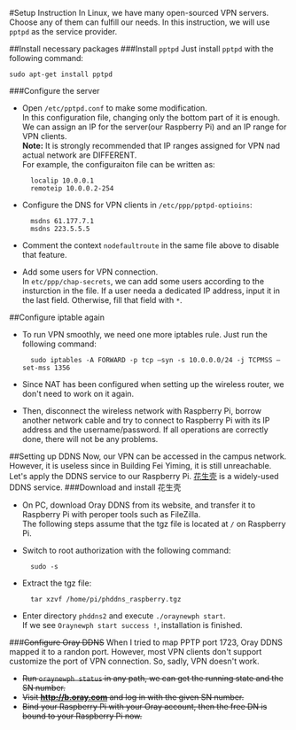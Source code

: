 #Setup Instruction
In Linux, we have many open-sourced VPN servers. Choose any of them can fulfill our needs. In this instruction, we will use `pptpd` as the service provider.

##Install necessary packages
###Install `pptpd`
Just install `pptpd` with the following command:

	sudo apt-get install pptpd

###Configure the server
* Open `/etc/pptpd.conf` to make some modification.  
In this configuration file, changing only the bottom part of it is enough. We can assign an IP for the server(our Raspberry Pi) and an IP range for VPN clients.  
**Note:** It is strongly recommended that IP ranges assigned for VPN nad actual network are DIFFERENT.  
For example, the configuraiton file can be written as:

		localip 10.0.0.1
		remoteip 10.0.0.2-254
* Configure the DNS for VPN clients in `/etc/ppp/pptpd-optioins`:

		msdns 61.177.7.1
		msdns 223.5.5.5

* Comment the context `nodefaultroute` in the same file above to disable that feature.
* Add some users for VPN connection.  
In `etc/ppp/chap-secrets`, we can add some users according to the insturction in the file. If a user needa a dedicated IP address, input it in the last field. Otherwise, fill that field with `*`.

##Configure iptable again
* To run VPN smoothly, we need one more iptables rule. Just run the following command:

		sudo iptables -A FORWARD -p tcp –syn -s 10.0.0.0/24 -j TCPMSS –set-mss 1356
* Since NAT has been configured when setting up the wireless router, we don't need to work on it again.
* Then, disconnect the wireless network with Raspberry Pi, borrow another network cable and try to connect to Raspberry Pi with its IP address and the username/password. If all operations are correctly done, there will not be any problems.

##Setting up DDNS
Now, our VPN can be accessed in the campus network. However, it is useless since in Building Fei Yiming, it is still unreachable. Let's apply the DDNS service to our Raspberry Pi. [花生壳](http://hsk.oray.com/) is a widely-used DDNS service.
###Download and install 花生壳
* On PC, download Oray DDNS from its website, and transfer it to Raspberry Pi with peroper tools such as FileZilla.  
The following steps assume that the tgz file is located at `/` on Raspberry Pi.
* Switch to root authorization with the following command:

		sudo -s
* Extract the tgz file:

		tar xzvf /home/pi/phddns_raspberry.tgz
* Enter directory `phddns2` and execute `./oraynewph start`.  
If we see `Oraynewph start success !`, installation is finished.

###~~Configure Oray DDNS~~
When I tried to map PPTP port 1723, Oray DDNS mapped it to a randon port. However, most VPN clients don't support customize the port of VPN connection. So, sadly, VPN doesn't work.

* ~~Run `oraynewph status` in any path, we can get the running state and the SN number.~~
* ~~Visit **http://b.oray.com** and log in with the given SN number.~~
* ~~Bind your Raspberry Pi with your Oray account, then the free DN is bound to your Raspberry Pi now.~~